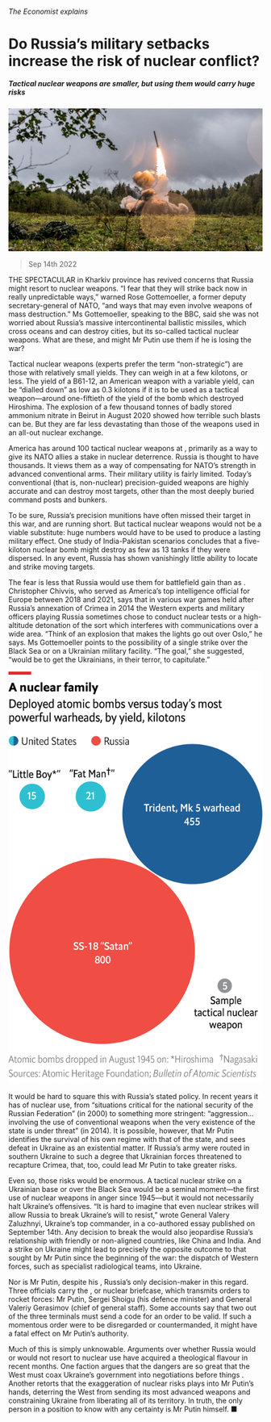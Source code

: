 ###### The Economist explains

# Do Russia’s military setbacks increase the risk of nuclear conflict? 

##### Tactical nuclear weapons are smaller, but using them would carry huge risks 

![image](images/20220917_BLP506.jpg) 

> Sep 14th 2022 

THE SPECTACULAR  in Kharkiv province has revived concerns that Russia might resort to nuclear weapons. “I fear that they will strike back now in really unpredictable ways,” warned Rose Gottemoeller, a former deputy secretary-general of NATO, “and ways that may even involve weapons of mass destruction.” Ms Gottemoeller, speaking to the BBC, said she was not worried about Russia’s massive intercontinental ballistic missiles, which cross oceans and can destroy cities, but its so-called tactical nuclear weapons. What are these, and might Mr Putin use them if he is losing the war?

Tactical nuclear weapons (experts prefer the term “non-strategic”) are those with relatively small yields. They can weigh in at a few kilotons, or less. The yield of a B61-12, an American weapon with a variable yield, can be “dialled down” as low as 0.3 kilotons if it is to be used as a tactical weapon—around one-fiftieth of the yield of the bomb which destroyed Hiroshima. The explosion of a few thousand tonnes of badly stored ammonium nitrate in Beirut in August 2020 showed how terrible such blasts can be. But they are far less devastating than those of the weapons used in an all-out nuclear exchange.

America has around 100 tactical nuclear weapons at , primarily as a way to give its NATO allies a stake in nuclear deterrence. Russia is thought to have thousands. It views them as a way of compensating for NATO’s strength in advanced conventional arms. Their military utility is fairly limited. Today’s conventional (that is, non-nuclear) precision-guided weapons are highly accurate and can destroy most targets, other than the most deeply buried command posts and bunkers.

To be sure, Russia’s precision munitions have often missed their target in this war, and are running short. But tactical nuclear weapons would not be a viable substitute: huge numbers would have to be used to produce a lasting military effect. One study of India-Pakistan scenarios concludes that a five-kiloton nuclear bomb might destroy as few as 13 tanks if they were dispersed. In any event, Russia has shown vanishingly little ability to locate and strike moving targets.

The fear is less that Russia would use them for battlefield gain than as . Christopher Chivvis, who served as America’s top intelligence official for Europe between 2018 and 2021, says that in various war games held after Russia’s annexation of Crimea in 2014 the Western experts and military officers playing Russia sometimes chose to conduct nuclear tests or a high-altitude detonation of the sort which interferes with communications over a wide area. “Think of an explosion that makes the lights go out over Oslo,” he says. Ms Gottemoeller points to the possibility of a single strike over the Black Sea or on a Ukrainian military facility. “The goal,” she suggested, “would be to get the Ukrainians, in their terror, to capitulate.” 

![image](images/20220917_WOC821.png) 


It would be hard to square this with Russia’s stated policy. In recent years it has  of nuclear use, from “situations critical for the national security of the Russian Federation” (in 2000) to something more stringent: “aggression…involving the use of conventional weapons when the very existence of the state is under threat” (in 2014). It is possible, however, that Mr Putin identifies the survival of his own regime with that of the state, and sees defeat in Ukraine as an existential matter. If Russia’s army were routed in southern Ukraine to such a degree that Ukrainian forces threatened to recapture Crimea, that, too, could lead Mr Putin to take greater risks. 

Even so, those risks would be enormous. A tactical nuclear strike on a Ukrainian base or over the Black Sea would be a seminal moment—the first use of nuclear weapons in anger since 1945—but it would not necessarily halt Ukraine’s offensives. “It is hard to imagine that even nuclear strikes will allow Russia to break Ukraine’s will to resist,” wrote General Valery Zaluzhnyi, Ukraine’s top commander, in a co-authored essay published on September 14th. Any decision to break the  would also jeopardise Russia’s relationship with friendly or non-aligned countries, like China and India. And a strike on Ukraine might lead to precisely the opposite outcome to that sought by Mr Putin since the beginning of the war: the dispatch of Western forces, such as specialist radiological teams, into Ukraine.

Nor is Mr Putin, despite his , Russia’s only decision-maker in this regard. Three officials carry the , or nuclear briefcase, which transmits orders to rocket forces: Mr Putin, Sergei Shoigu (his defence minister) and General Valeriy Gerasimov (chief of general staff). Some accounts say that two out of the three terminals must send a code for an order to be valid. If such a momentous order were to be disregarded or countermanded, it might have a fatal effect on Mr Putin’s authority. 

Much of this is simply unknowable. Arguments over whether Russia would or would not resort to nuclear use have acquired a theological flavour in recent months. One faction argues that the dangers are so great that the West must coax Ukraine’s government into negotiations before things . Another retorts that the exaggeration of nuclear risks plays into Mr Putin’s hands, deterring the West from sending its most advanced weapons and constraining Ukraine from liberating all of its territory. In truth, the only person in a position to know with any certainty is Mr Putin himself. ■

